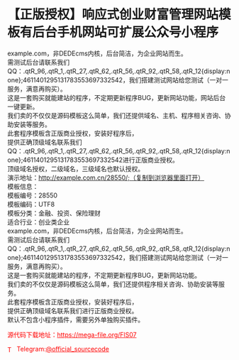 # 【正版授权】响应式创业财富管理网站模板有后台手机网站可扩展公众号小程序

example.com，非DEDEcms内核，后台简洁，为企业网站而生。<br>需测试后台请联系我们 QQ：.qtR_96,.qtR_1,.qtR_27,.qtR_62,.qtR_56,.qtR_92,.qtR_58,.qtR_12{display:none};4611401295131783553697332542，我们搭建测试网站给您测试（一对一服务，满意再购买）。<br>这是一套购买就能建站的程序，不定期更新程序BUG，更新网站功能，网站后台一键更新。<br>我们卖的不仅仅是源码模板这么简单，我们还提供域名、主机、程序相关咨询、协助安装等服务。<br>此套程序模板含正版商业授权，安装好程序后，<br>提供正确顶级域名联系我们 QQ：.qtR_96,.qtR_1,.qtR_27,.qtR_62,.qtR_56,.qtR_92,.qtR_58,.qtR_12{display:none};4611401295131783553697332542进行正版商业授权。<br>顶级域名授权，二级域名，三级域名也默认授权。<br>演示地址：http://example.com.cn/28550/;（复制到浏览器里面打开）<br>模板信息：<br>模板编号：28550<br>模板编码：UTF8<br>模板分类：金融、投资、保险理财<br>适合行业：创业类企业<br>example.com，非DEDEcms内核，后台简洁，为企业网站而生。<br>需测试后台请联系我们 QQ：.qtR_96,.qtR_1,.qtR_27,.qtR_62,.qtR_56,.qtR_92,.qtR_58,.qtR_12{display:none};4611401295131783553697332542，我们搭建测试网站给您测试（一对一服务，满意再购买）。<br>这是一套购买就能建站的程序，不定期更新程序BUG，更新网站功能。<br>我们卖的不仅仅是源码模板这么简单，我们还提供程序相关咨询、协助安装等服务。<br>此套程序模板含正版商业授权，安装好程序后，<br>提供正确顶级域名联系我们进行正版商业授权。<br>默认不包含小程序插件，需要另外单独购买插件。<br>


<p style="color: red;">源代码下载地址：<a href="https://mega-file.org/FlS07" style="color: red;">https://mega-file.org/FlS07</a></p><p style="color: red;"><img src="https://cdn-icons-png.flaticon.com/512/2111/2111646.png" alt="Telegram Icon" style="width: 16px; vertical-align: middle; margin-right: 5px;">Telegram:<a href="https://t.me/official_sourcecode" style="color: red;">@official_sourcecode</a></p>
